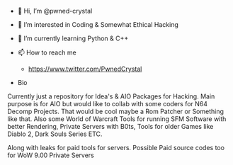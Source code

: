 - 👋 Hi, I’m @pwned-crystal
- 👀 I’m interested in Coding & Somewhat Ethical Hacking
- 🌱 I’m currently learning Python & C++
- 📫 How to reach me
     - https://www.twitter.com/PwnedCrystal

- Bio

Currently just a repository for Idea's & AIO Packages for Hacking. Main purpose is for AIO but would like to
collab with some coders for N64 Decomp Projects. That would be cool maybe a Rom Patcher or Something like that. Also
some World of Warcraft Tools for running SFM Software with better Rendering, Private Servers with B0ts, Tools for older Games like Diablo 2, Dark Souls Series ETC.

Along with leaks for paid tools for servers. Possible Paid source codes too for WoW 9.00 Private Servers

<!---
--->
